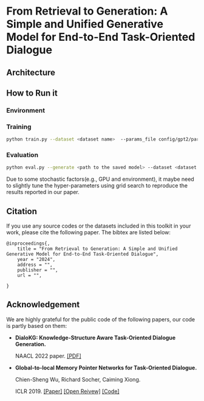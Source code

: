 # From Retrieval to Generation: A Simple and Unified Generative Model for End-to-End Task-Oriented Dialogue


## Architecture

## How to Run it

### Environment

### Training

```bash
python train.py --dataset <dataset name>  --params_file config/gpt2/params.json --device cuda
```

### Evaluation
```bash
python eval.py --generate <path to the saved model> --dataset <dataset name>  --generation_params_file config/gpt2/generation_params.json --eval_dataset test  --output_file <the path to output file>
```

Due to some stochastic factors(e.g., GPU and environment), it maybe need to slightly tune the hyper-parameters using grid search to reproduce the results reported in our paper. 


## Citation

If you use any source codes or the datasets included in this toolkit in your work, please cite the following paper. The bibtex are listed below:

```
@inproceedings{,
    title = "From Retrieval to Generation: A Simple and Unified Generative Model for End-to-End Task-Oriented Dialogue",
    year = "2024",
    address = "",
    publisher = "",
    url = "",

}
```

## Acknowledgement

We are highly grateful for the public code of the following papers, our code is partly based on them:

- **DialoKG: Knowledge-Structure Aware Task-Oriented Dialogue Generation.**

    NAACL 2022 paper. [[PDF]](https://aclanthology.org/2022.findings-naacl.195.pdf)


- **Global-to-local Memory Pointer Networks for Task-Oriented Dialogue.**

    Chien-Sheng Wu, Richard Socher, Caiming Xiong.

    ICLR 2019. [[Paper]](https://arxiv.org/abs/1901.04713) [[Open Reivew]](https://openreview.net/forum?id=ryxnHhRqFm) [[Code]](https://github.com/jasonwu0731/GLMP)



